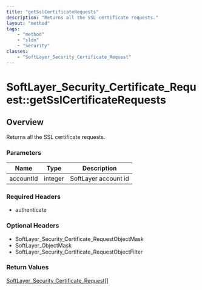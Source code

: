 ```yaml
---
title: "getSslCertificateRequests"
description: "Returns all the SSL certificate requests."
layout: "method"
tags:
    - "method"
    - "sldn"
    - "Security"
classes:
    - "SoftLayer_Security_Certificate_Request"
---
```

# SoftLayer_Security_Certificate_Request::getSslCertificateRequests
## Overview 
Returns all the SSL certificate requests. 

### Parameters 
|Name | Type | Description |
| --- | --- | --- |
|accountId| integer| SoftLayer account id|


### Required Headers
* authenticate

### Optional Headers
* SoftLayer_Security_Certificate_RequestObjectMask
* SoftLayer_ObjectMask
* SoftLayer_Security_Certificate_RequestObjectFilter

### Return Values
<a href='/reference/datatypes/SoftLayer_Security_Certificate_Request'>SoftLayer_Security_Certificate_Request[] </a>
